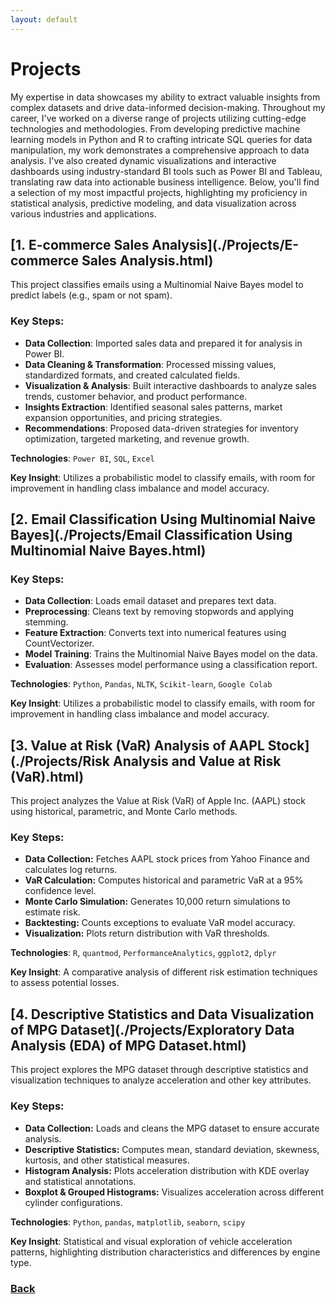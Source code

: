 ```yaml
---
layout: default
---
```

# Projects

My expertise in data showcases my ability to extract valuable insights from complex datasets and drive data-informed decision-making. Throughout my career, I've worked on a diverse range of projects utilizing cutting-edge technologies and methodologies. From developing predictive machine learning models in Python and R to crafting intricate SQL queries for data manipulation, my work demonstrates a comprehensive approach to data analysis. I've also created dynamic visualizations and interactive dashboards using industry-standard BI tools such as Power BI and Tableau, translating raw data into actionable business intelligence. Below, you'll find a selection of my most impactful projects, highlighting my proficiency in statistical analysis, predictive modeling, and data visualization across various industries and applications.

## [1. E-commerce Sales Analysis](./Projects/E-commerce Sales Analysis.html)

This project classifies emails using a Multinomial Naive Bayes model to predict labels (e.g., spam or not spam).

### Key Steps:

- **Data Collection**: Imported sales data and prepared it for analysis in Power BI.
- **Data Cleaning & Transformation**: Processed missing values, standardized formats, and created calculated fields.
- **Visualization & Analysis**: Built interactive dashboards to analyze sales trends, customer behavior, and product performance.
- **Insights Extraction**: Identified seasonal sales patterns, market expansion opportunities, and pricing strategies.
- **Recommendations**: Proposed data-driven strategies for inventory optimization, targeted marketing, and revenue growth.

**Technologies**: `Power BI`, `SQL`, `Excel`

**Key Insight**: Utilizes a probabilistic model to classify emails, with room for improvement in handling class imbalance and model accuracy.

## [2. Email Classification Using Multinomial Naive Bayes](./Projects/Email Classification Using Multinomial Naive Bayes.html)

### Key Steps:

- **Data Collection**: Loads email dataset and prepares text data.
- **Preprocessing**: Cleans text by removing stopwords and applying stemming.
- **Feature Extraction**: Converts text into numerical features using CountVectorizer.
- **Model Training**: Trains the Multinomial Naive Bayes model on the data.
- **Evaluation**: Assesses model performance using a classification report.

**Technologies**: `Python`, `Pandas`, `NLTK`, `Scikit-learn`, `Google Colab`

**Key Insight**: Utilizes a probabilistic model to classify emails, with room for improvement in handling class imbalance and model accuracy.

## [3. Value at Risk (VaR) Analysis of AAPL Stock](./Projects/Risk Analysis and Value at Risk (VaR).html)

This project analyzes the Value at Risk (VaR) of Apple Inc. (AAPL) stock using historical, parametric, and Monte Carlo methods. 

### Key Steps:
- **Data Collection:** Fetches AAPL stock prices from Yahoo Finance and calculates log returns.
- **VaR Calculation:** Computes historical and parametric VaR at a 95% confidence level.
- **Monte Carlo Simulation:** Generates 10,000 return simulations to estimate risk.
- **Backtesting:** Counts exceptions to evaluate VaR model accuracy.
- **Visualization:** Plots return distribution with VaR thresholds.

**Technologies**: `R`, `quantmod`, `PerformanceAnalytics`, `ggplot2`, `dplyr`

**Key Insight**: A comparative analysis of different risk estimation techniques to assess potential losses.

## [4. Descriptive Statistics and Data Visualization of MPG Dataset](./Projects/Exploratory Data Analysis (EDA) of MPG Dataset.html)

This project explores the MPG dataset through descriptive statistics and visualization techniques to analyze acceleration and other key attributes.

### Key Steps:

- **Data Collection:** Loads and cleans the MPG dataset to ensure accurate analysis.
- **Descriptive Statistics:** Computes mean, standard deviation, skewness, kurtosis, and other statistical measures.
- **Histogram Analysis:** Plots acceleration distribution with KDE overlay and statistical annotations.
- **Boxplot & Grouped Histograms:** Visualizes acceleration across different cylinder configurations.  

**Technologies**: `Python`, `pandas`, `matplotlib`, `seaborn`, `scipy`

**Key Insight**: Statistical and visual exploration of vehicle acceleration patterns, highlighting distribution characteristics and differences by engine type.

### [Back](./)
